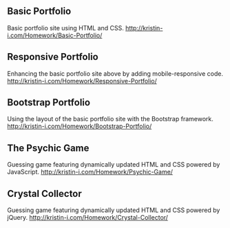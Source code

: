 ## Basic Portfolio
Basic portfolio site using HTML and CSS.
http://kristin-i.com/Homework/Basic-Portfolio/


## Responsive Portfolio
Enhancing the basic portfolio site above by adding mobile-responsive code.
http://kristin-i.com/Homework/Responsive-Portfolio/


## Bootstrap Portfolio
Using the layout of the basic portfolio site with the Bootstrap framework.
http://kristin-i.com/Homework/Bootstrap-Portfolio/


## The Psychic Game
Guessing game featuring dynamically updated HTML and CSS powered by JavaScript.
http://kristin-i.com/Homework/Psychic-Game/


## Crystal Collector
Guessing game featuring dynamically updated HTML and CSS powered by jQuery.
http://kristin-i.com/Homework/Crystal-Collector/